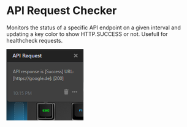 # API Request Checker

Monitors the status of a specific API endpoint on a given interval and updating a key color to show HTTP.SUCCESS or not. Usefull for healthcheck requests.

![API Request Checker on a Das Keybaord Q](assets/image.png "Q API Request Checker")